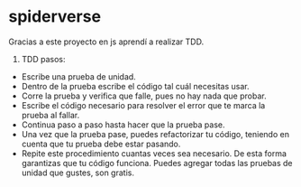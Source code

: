 # spiderverse

Gracias a este proyecto en js aprendí a realizar TDD. 
1. TDD pasos:
- Escribe una prueba de unidad.
- Dentro de la prueba escribe el código tal cuál necesitas usar.
- Corre la prueba y verifica que falle, pues no hay nada que probar.
- Escribe el código necesario para resolver el error que te marca la prueba al fallar.
- Continua paso a paso hasta hacer que la prueba pase.
- Una vez que la prueba pase, puedes refactorizar tu código, teniendo en cuenta que tu prueba debe estar pasando.
- Repite este procedimiento cuantas veces sea necesario. De esta forma garantizas que tu código funciona. Puedes agregar todas las pruebas de unidad que gustes, son gratis.
